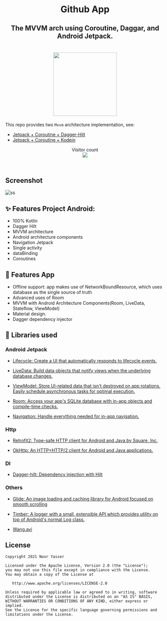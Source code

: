 <h1 align="center">Github App</h1>
<h2 align="center">The MVVM arch using Coroutine, Daggar, and Android Jetpack.</h2>
<h1 align = "center"><img src="https://user-images.githubusercontent.com/41232970/129378338-b71bc09f-b383-48e4-bb0f-b82d48c01909.png" width="200px"/></h1>

This repo provides two `Mvvm` architecture implementation, see:
 
* [Jetpack + Coroutine + Dagger-Hilt](https://github.com/qingmei2/MVVM-Architecture) 
* [Jetpack + Coroutine + Kodein](https://github.com/qingmei2/MVVM-Architecture/tree/kodein_coroutine_livedata) 
 
<p align="center"> 
  Visitor count<br>
  <img src="https://profile-counter.glitch.me/GithubAppNoor1yasser9/count.svg" />
</p>
<br/> 

## Screenshot
![ss](https://user-images.githubusercontent.com/41232970/129376139-516fc2d0-1e1e-42a5-98c1-0b468beff18c.png)

## ✨ Features Project Android:
- 100% Kotlin
- Dagger Hilt
- MVVM architecture
- Android architecture components
- Navigation Jetpack
- Single activity
- dataBinding
- Coroutines


## 🌟 Features App
- Offline support: app makes use of NetworkBoundResource, which uses database as the single source of truth
- Advanced uses of Room
- MVVM with Android Architecture Components(Room, LiveData, Stateflow, ViewModel)
- Material design.
- Dagger dependency injector


## 📃 Libraries used

### Android Jetpack
* [Lifecycle: Create a UI that automatically responds to lifecycle events.](https://developer.android.com/topic/libraries/architecture/lifecycle)

* [LiveData: Build data objects that notify views when the underlying database changes.](https://developer.android.com/topic/libraries/architecture/livedata)

* [ViewModel: Store UI-related data that isn't destroyed on app rotations. Easily schedule asynchronous tasks for optimal execution.](https://developer.android.com/topic/libraries/architecture/viewmodel)

* [Room: Access your app's SQLite database with in-app objects and compile-time checks.](https://developer.android.com/topic/libraries/architecture/room)

* [Navigation: Handle everything needed for in-app navigation.](https://developer.android.com/topic/libraries/architecture/navigation/)

### Http

* [Retrofit2: Type-safe HTTP client for Android and Java by Square, Inc.](https://github.com/square/retrofit)

* [OkHttp: An HTTP+HTTP/2 client for Android and Java applications.](https://github.com/square/okhttp)

### DI
* [Dagger-hilt: Dependency injection with Hilt](https://developer.android.com/training/dependency-injection/hilt-android)

### Others

* [Glide: An image loading and caching library for Android focused on smooth scrolling](https://github.com/bumptech/glide)

* [Timber: A logger with a small, extensible API which provides utility on top of Android's normal Log class.](https://github.com/JakeWharton/timber)

* [Wang.avi](https://github.com/81813780/AVLoadingIndicatorView)  


## License
    Copyright 2021 Noor Yasser

    Licensed under the Apache License, Version 2.0 (the "License");
    you may not use this file except in compliance with the License.
    You may obtain a copy of the License at

       http://www.apache.org/licenses/LICENSE-2.0

    Unless required by applicable law or agreed to in writing, software
    distributed under the License is distributed on an "AS IS" BASIS,
    WITHOUT WARRANTIES OR CONDITIONS OF ANY KIND, either express or implied.
    See the License for the specific language governing permissions and
    limitations under the License.


